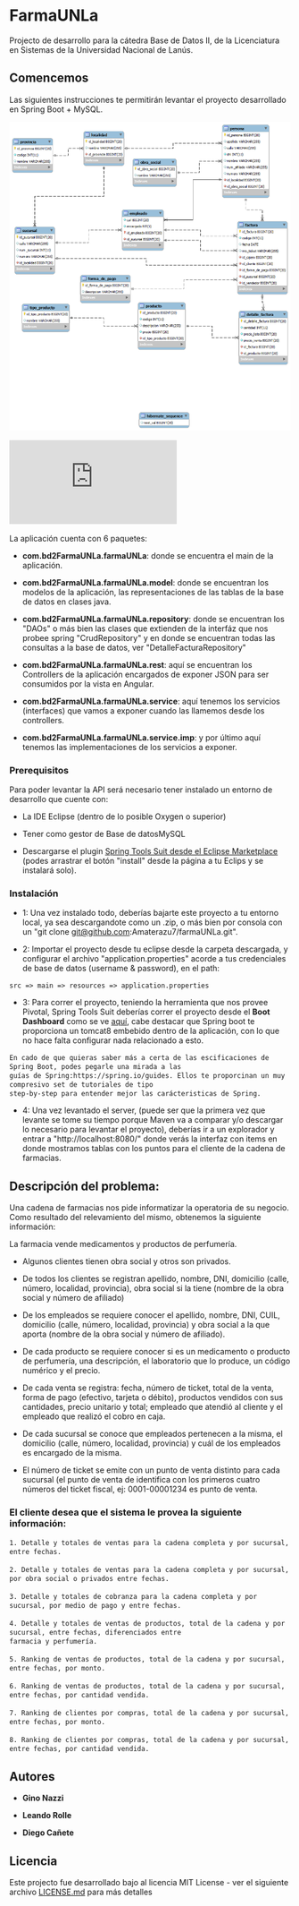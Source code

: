 # FarmaUNLa

Projecto de desarrollo para la cátedra Base de Datos II, de la Licenciatura en Sistemas de la Universidad Nacional de Lanús.

## Comencemos

Las siguientes instrucciones te permitirán levantar el proyecto desarrollado en Spring Boot + MySQL. 

![-DER](http://github.com/Amaterazu7/farmaUNLa/blob/ac043b3eb9b53f88234ef3810f04e6081b142b08/DER.png)

![-Script con Set de Datos](https://github.com/Amaterazu7/farmaUNLa/blob/master/ExportBase-21-06-2018.sql)

La aplicación cuenta con 6 paquetes:

* **com.bd2FarmaUNLa.farmaUNLa**: donde se encuentra el main de la aplicación.

* **com.bd2FarmaUNLa.farmaUNLa.model**: donde se encuentran los modelos de la aplicación, las representaciones de las tablas de la base de datos en clases java.

* **com.bd2FarmaUNLa.farmaUNLa.repository**: donde se encuentran los  "DAOs" o más bien las clases que extienden de la interfáz que nos probee spring "CrudRepository" y en donde se encuentran todas las consultas a la base de datos, ver "DetalleFacturaRepository"

* **com.bd2FarmaUNLa.farmaUNLa.rest**: aquí se encuentran los Controllers de la aplicación encargados de exponer JSON para ser consumidos por la vista en Angular.

* **com.bd2FarmaUNLa.farmaUNLa.service**: aquí tenemos los servicios (interfaces) que vamos a exponer cuando las llamemos desde los controllers.

* **com.bd2FarmaUNLa.farmaUNLa.service.imp**: y por último aquí tenemos las implementaciones de los servicios a exponer.

### Prerequisitos

Para poder levantar la API será necesario tener instalado un entorno de desarrollo que cuente con:

* La IDE Eclipse (dentro de lo posible Oxygen o superior)

* Tener como gestor de Base de datosMySQL

* Descargarse el plugin [Spring Tools Suit desde el Eclipse Marketplace](https://marketplace.eclipse.org/content/spring-tools-aka-spring-ide-and-spring-tool-suite) (podes arrastrar el botón "install" desde la página a tu Eclips y se instalará solo).

### Instalación

- 1: Una vez instalado todo, deberías bajarte este proyecto a tu entorno local, ya sea descargandote como un .zip, o más bien por consola con un "git clone git@github.com:Amaterazu7/farmaUNLa.git".

- 2: Importar el proyecto desde tu eclipse desde la carpeta descargada, y configurar el archivo "application.properties" acorde a tus credenciales de base de datos (username & password), en el path: 

```
src => main => resources => application.properties
```
- 3: Para correr el proyecto, teniendo la herramienta que nos provee Pivotal, Spring Tools Suit deberías correr el proyecto desde el **Boot Dashboard** como se ve [aquí](https://github.com/Amaterazu7/farmaUNLa/blob/master/Desmotracion.png), cabe destacar que Spring boot te proporciona un tomcat8 embebido dentro de la aplicación, con lo que no hace falta configurar nada relacionado a esto.

```
En cado de que quieras saber más a certa de las escificaciones de Spring Boot, podes pegarle una mirada a las 
guías de Spring:https://spring.io/guides. Ellos te proporcinan un muy compresivo set de tutoriales de tipo
step-by-step para entender mejor las carácteristicas de Spring.
```

- 4: Una vez levantado el server, (puede ser que la primera vez que levante se tome su tiempo porque Maven va a comparar y/o descargar lo necesario para levantar el proyecto), deberías ir a un explorador y entrar a "http://localhost:8080/" donde verás la interfaz con items en donde mostramos tablas con los puntos para el cliente de la cadena de farmacias.

## Descripción del problema:

Una cadena de farmacias nos pide informatizar la operatoria de su negocio. Como resultado del relevamiento del mismo, obtenemos la siguiente información:

La farmacia vende medicamentos y productos de perfumería.

* Algunos clientes tienen obra social y otros son privados.

* De todos los clientes se registran apellido, nombre, DNI, domicilio (calle, número, localidad, provincia), obra social si la tiene (nombre de la obra social y número de afiliado)

* De los empleados se requiere conocer el apellido, nombre, DNI, CUIL, domicilio (calle, número, localidad, provincia) y obra social a la que aporta (nombre de la obra social y número de afiliado).

* De cada producto se requiere conocer si es un medicamento o producto de perfumería, una descripción, el laboratorio que lo produce, un código numérico y el precio.

* De cada venta se registra: fecha, número de ticket, total de la venta, forma de pago (efectivo, tarjeta o débito), productos vendidos con sus cantidades, precio unitario y total; empleado que atendió al cliente y el empleado que realizó el cobro en caja.

* De cada sucursal se conoce que empleados pertenecen a la misma, el domicilio (calle, número, localidad, provincia) y cuál de los empleados es encargado de la misma. 

* El número de ticket se emite con un punto de venta distinto para cada sucursal (el punto de venta de identifica con los primeros cuatro números del ticket fiscal, ej: 0001-00001234 es punto de venta.

### El cliente desea que el sistema le provea la siguiente información:

```
1. Detalle y totales de ventas para la cadena completa y por sucursal, entre fechas.

2. Detalle y totales de ventas para la cadena completa y por sucursal, por obra social o privados entre fechas.

3. Detalle y totales de cobranza para la cadena completa y por sucursal, por medio de pago y entre fechas.

4. Detalle y totales de ventas de productos, total de la cadena y por sucursal, entre fechas, diferenciados entre 
farmacia y perfumería.

5. Ranking de ventas de productos, total de la cadena y por sucursal, entre fechas, por monto.

6. Ranking de ventas de productos, total de la cadena y por sucursal, entre fechas, por cantidad vendida.

7. Ranking de clientes por compras, total de la cadena y por sucursal, entre fechas, por monto.

8. Ranking de clientes por compras, total de la cadena y por sucursal, entre fechas, por cantidad vendida.
```

## Autores

* **Gino Nazzi**

* **Leando Rolle**

* **Diego Cañete**

## Licencia

Este projecto fue desarrollado bajo al licencia MIT License - ver el siguiente archivo [LICENSE.md](LICENSE.md) para más detalles
